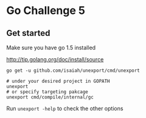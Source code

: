 Go Challenge 5
==============

Get started
------------

Make sure you have go 1.5 installed

http://tip.golang.org/doc/install/source

```shell
go get -u github.com/isaiah/unexport/cmd/unexport

# under your desired project in GOPATH
unexport
# or specify targeting pakcage
unexport cmd/compile/internal/gc
```

Run `unexport -help` to check the other options